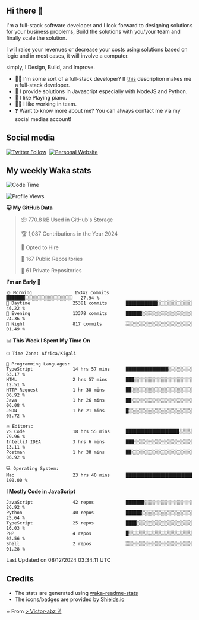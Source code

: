 ## Hi there 👋
I'm a full-stack software developer and I look forward to designing solutions for your business problems, Build the solutions with you/your team and finally scale the solution.

I will raise your revenues or decrease your costs using solutions based on logic and in most cases, it will involve a computer.

simply, I Design, Build, and Improve.

- 👨‍💻 I'm some sort of a full-stack developer? If [this](https://www.w3schools.com/whatis/whatis_fullstack.asp) description makes me a full-stack developer.
- 🌱 I provide solutions in Javascript especially with NodeJS and Python. 
- 🎹 I like Playing piano.
- 👯‍♀️ I like working in team.
- ❓ Want to know more about me? You can always contact me via my social medias account!

## Social media
[![Twitter Follow](https://img.shields.io/twitter/follow/vicky_abz?color=%231DA1F2&label=Twitter&style=for-the-badge&logo=twitter&logoColor=ffffff)](https://twitter.com/vicky_abz)
‎‎ [![Personal Website](https://img.shields.io/static/v1?label=visit&message=victor-abz.com&color=%235F021F&style=for-the-badge)](https://victor-abz.com/)

## My weekly Waka stats
<!--START_SECTION:waka-->
![Code Time](http://img.shields.io/badge/Code%20Time-920%20hrs%2028%20mins-blue)

![Profile Views](http://img.shields.io/badge/Profile%20Views-0-blue)

**🐱 My GitHub Data** 

> 📦 770.8 kB Used in GitHub's Storage 
 > 
> 🏆 1,087 Contributions in the Year 2024
 > 
> 💼 Opted to Hire
 > 
> 📜 167 Public Repositories 
 > 
> 🔑 61 Private Repositories 
 > 
**I'm an Early 🐤** 

```text
🌞 Morning                15342 commits       ███████░░░░░░░░░░░░░░░░░░   27.94 % 
🌆 Daytime                25381 commits       ████████████░░░░░░░░░░░░░   46.22 % 
🌃 Evening                13378 commits       ██████░░░░░░░░░░░░░░░░░░░   24.36 % 
🌙 Night                  817 commits         ░░░░░░░░░░░░░░░░░░░░░░░░░   01.49 % 
```


📊 **This Week I Spent My Time On** 

```text
🕑︎ Time Zone: Africa/Kigali

💬 Programming Languages: 
TypeScript               14 hrs 57 mins      ████████████████░░░░░░░░░   63.17 % 
HTML                     2 hrs 57 mins       ███░░░░░░░░░░░░░░░░░░░░░░   12.51 % 
HTTP Request             1 hr 38 mins        ██░░░░░░░░░░░░░░░░░░░░░░░   06.92 % 
Java                     1 hr 26 mins        ██░░░░░░░░░░░░░░░░░░░░░░░   06.08 % 
JSON                     1 hr 21 mins        █░░░░░░░░░░░░░░░░░░░░░░░░   05.72 % 

🔥 Editors: 
VS Code                  18 hrs 55 mins      ████████████████████░░░░░   79.96 % 
IntelliJ IDEA            3 hrs 6 mins        ███░░░░░░░░░░░░░░░░░░░░░░   13.11 % 
Postman                  1 hr 38 mins        ██░░░░░░░░░░░░░░░░░░░░░░░   06.92 % 

💻 Operating System: 
Mac                      23 hrs 40 mins      █████████████████████████   100.00 % 
```

**I Mostly Code in JavaScript** 

```text
JavaScript               42 repos            ███████░░░░░░░░░░░░░░░░░░   26.92 % 
Python                   40 repos            ██████░░░░░░░░░░░░░░░░░░░   25.64 % 
TypeScript               25 repos            ████░░░░░░░░░░░░░░░░░░░░░   16.03 % 
PHP                      4 repos             █░░░░░░░░░░░░░░░░░░░░░░░░   02.56 % 
Shell                    2 repos             ░░░░░░░░░░░░░░░░░░░░░░░░░   01.28 % 
```




 Last Updated on 08/12/2024 03:34:11 UTC
<!--END_SECTION:waka-->

## Credits
- The stats are generated using [waka-readme-stats](https://github.com/anmol098/waka-readme-stats)
- The icons/badges are provided by [Shields.io](https://shields.io/)

⭐️ From [> Victor-abz ✌](https://victor-abz.com/)
